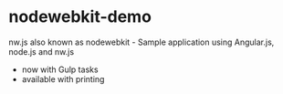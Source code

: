 # nodewebkit-demo
nw.js also known as nodewebkit - Sample application using Angular.js, node.js and nw.js
- now with Gulp tasks
- available with printing